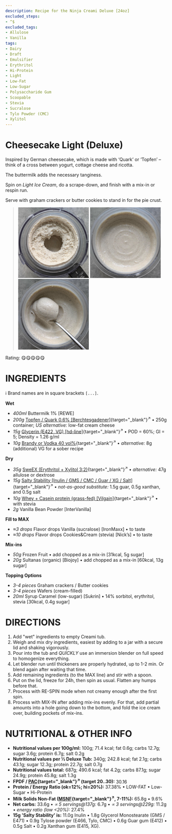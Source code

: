 ```yaml
---
description: Recipe for the Ninja Creami Deluxe [24oz]
excluded_steps:
- ^$
excluded_tags:
- Allulose
- Vanilla
tags:
- Dairy
- Draft
- Emulsifier
- Erythritol
- Hi-Protein
- Light
- Low-Fat
- Low-Sugar
- Polysaccharide Gum
- Scoopable
- Stevia
- Sucralose
- Tylo Powder (CMC)
- Xylitol
---
```

# Cheesecake Light (Deluxe)

Inspired by German cheesecake, which is made with ‘Quark’ or ‘Topfen’
– think of a cross between yogurt, cottage cheese and ricotta.

The buttermilk adds the necessary tanginess.

Spin on *Light Ice Cream*, do a scrape-down, and finish with a mix-in or respin run.

Serve with graham crackers or butter cookies to stand in for the pie crust.

> <img width=220 alt="After Light Ice Cream" src="Cheesecake-Light_2025-09-28_1.jpg" class="zoomable" />
> <img width=220 alt="After Respin" src="Cheesecake-Light_2025-09-28_2.jpg" class="zoomable" />
> <img width=220 alt="Scooped" src="Cheesecake-Light_2025-09-28_3.jpg" class="zoomable" />

Rating: 😋😋😋😋😋

# INGREDIENTS

ℹ️ Brand names are in square brackets `[...]`.

**Wet**

  - _400ml_ Buttermilk 1% [REWE]
  - _200g_ [Topfen / Quark 0.6% \[Berchtesgadener\]](/ice-creamery/info/ingredients/#quark-topfen){target="_blank"}<sup>↗</sup> • 250g container; *US alternative:* low-fat cream cheese
  - _15g_ [Glycerin (E422, VG) \[hd-line\]](/ice-creamery/info/ingredients/#vegetable-glycerin-glycerol-vg-e422){target="_blank"}<sup>↗</sup> • POD = 60%; GI = 5; Density = 1.26 g/ml
  - _10g_ [Brandy or Vodka 40 vol%](/ice-creamery/info/ingredients/#alcohol-ethanol){target="_blank"}<sup>↗</sup> • *alternative:* 8g (additional) VG for a sober recipe

**Dry**

  - _35g_ [SweEX (Erythritol + Xylitol 3:2)](/ice-creamery/info/ingredients/#sweex-erythritol-xylitol-blend){target="_blank"}<sup>↗</sup> • *alternative:* 47g allulose or dextrose
  - _15g_ [Salty Stability \[Inulin / GMS / CMC / Guar / XG / Salt\]](/ice-creamery/S/Salty%20Stability/){target="_blank"}<sup>↗</sup> • *not-as-good substitute:* 1.5g guar, 0.5g xanthan, and 0.5g salt
  - _10g_ [Whey + Casein protein (grass-fed) \[Vilgain\]](/ice-creamery/info/ingredients/#whey-protein){target="_blank"}<sup>↗</sup> • with stevia
  - _2g_ Vanilla Bean Powder [InterVanilla]

**Fill to MAX**

  - _≈3 drops_ Flavor drops Vanilla (sucralose) [IronMaxx] • to taste
  - _≈10 drops_ Flavor drops Cookies&Cream (stevia) [Nick’s] • to taste

**Mix-ins**

  - _50g_ Frozen Fruit • add chopped as a mix-in [31kcal, 5g sugar]
  - _20g_ Sultanas (organic) [Biojoy] • add chopped as a mix-in [60kcal, 13g sugar]

**Topping Options**

  - _3-4 pieces_ Graham crackers / Butter cookies
  - _3-4 pieces_ Wafers (cream-filled)
  - _20ml_ Syrup Caramel (low-sugar) [Sukrin] • 14% sorbitol, erythritol, stevia [30kcal, 0.4g sugar]

# DIRECTIONS

 1. Add "wet" ingredients to empty Creami tub.
 1. Weigh and mix dry ingredients, easiest by adding to a jar with a secure lid and shaking vigorously.
 1. Pour into the tub and *QUICKLY* use an immersion blender on full speed to homogenize everything.
 1. Let blender run until thickeners are properly hydrated, up to 1-2 min. Or blend again after waiting that time.
 1. Add remaining ingredients (to the MAX line) and stir with a spoon.
 1. Put on the lid, freeze for 24h, then spin as usual. Flatten any humps before that.
 1. Process with RE-SPIN mode when not creamy enough after the first spin.
 1. Process with MIX-IN after adding mix-ins evenly. For that, add partial amounts into a hole going down to the bottom, and fold the ice cream over, building pockets of mix-ins.

# NUTRITIONAL & OTHER INFO

- **Nutritional values per 100g/ml:** 100g; 71.4 kcal; fat 0.6g; carbs 12.7g; sugar 3.6g; protein 6.7g; salt 0.2g
- **Nutritional values per ½ Deluxe Tub:** 340g; 242.8 kcal; fat 2.1g; carbs 43.1g; sugar 12.3g; protein 22.7g; salt 0.7g
- **Nutritional values total:** 687g; 490.6 kcal; fat 4.2g; carbs 87.1g; sugar 24.9g; protein 45.8g; salt 1.3g
- **FPDF / [PAC](/ice-creamery/info/glossary/#potere-anti-congelante-pac){target="_blank"}<sup>↗</sup> (target 20..30):** 30.16
- **Protein / Energy Ratio (ok=12%; hi=20%):** 37.38% • LOW-FAT • Low-Sugar • Hi-Protein
- **Milk Solids Non-Fat ([MSNF](/ice-creamery/info/glossary/#milk-solids-not-fat-msnf){target="_blank"}<sup>↗</sup>, 7-11%):** 65.8g • 9.6%
- **Net carbs:** 33.6g • *∝ 5 servings@137g:* 6.7g • *∝ 3 servings@229g:* 11.2g • *energy ratio (low <20%):* 27.4%
- **15g 'Salty Stability' is:** 11.0g Inulin • 1.8g Glycerol Monostearate (GMS / E471) • 0.9g Tylose powder (E466, Tylo, CMC) • 0.6g Guar gum (E412) • 0.5g Salt • 0.2g Xanthan gum (E415, XG).
